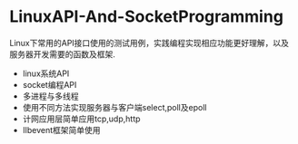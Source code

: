 # LinuxAPI-And-SocketProgramming

Linux下常用的API接口使用的测试用例，实践编程实现相应功能更好理解，以及服务器开发需要的函数及框架.

* linux系统API
* socket编程API
* 多进程与多线程
* 使用不同方法实现服务器与客户端select,poll及epoll
* 计网应用层简单应用tcp,udp,http
* lIbevent框架简单使用
